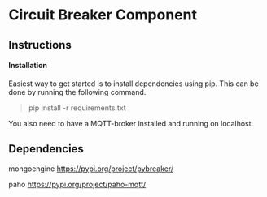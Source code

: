 # Circuit Breaker Component

## Instructions
#### Installation

Easiest way to get started is to install dependencies using pip.
This can be done by running the following command.

> pip install -r requirements.txt


You also need to have a MQTT-broker installed and running on localhost.

## Dependencies
mongoengine
https://pypi.org/project/pybreaker/

paho https://pypi.org/project/paho-mqtt/




